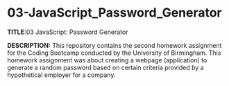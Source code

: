 # 03-JavaScript_Password_Generator

<b>TITLE:</b>03 JavaScript: Password Generator

<b>DESCRIPTION:</b>
This repository contains the second homework assignment for the Coding Bootcamp conducted by the University of Birmingham. This homework assignment was about creating a webpage (application) to generate a random password based on certain criteria provided by a hypothetical employer for a company.